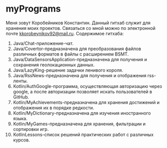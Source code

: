 # myPrograms
Меня зовут Коробейников Константин. Данный гитхаб служит для хранения моих проектов. Связаться со мной можно по электронной почте kkorobeynikov92@mail.ru.
Содержимое гитхаба:
1. Java/Chat-приложение-чат.
2. Java/Covertor-предназначена для преобразования файлов различных форматов в файлы с расширением BSMT.
3. Java/DataSensorsApplication-предназначена для получения и сохранения геолокационных данных.
4. Java/LazyKing-решение задачки ленивого короля.
5. Java/RssNews-предназначена для получения и отображения rss-ленты.
6. Kotlin/AuthGoogle-программа, осуществляющая авторизацию через google, а после авторизации позволяет искать пользователей в GitHub.
7. Kotlin/MyAchievements-предназначена для хранения достижений и отображения их в порядке редкости.
8. Kotlin/MyDictionary-предназначена для изучения иностранного языка.
9. Kotlin/MyGames-предназначена для хранения, фильтрации и сортировки игр.
10. KotlinLessons-список решений практических работ с различных курсов.
